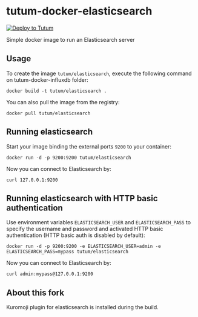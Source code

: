 tutum-docker-elasticsearch
==========================

[![Deploy to Tutum](https://s.tutum.co/deploy-to-tutum.svg)](https://dashboard.tutum.co/stack/deploy/)

Simple docker image to run an Elasticsearch server


Usage
-----

To create the image `tutum/elasticsearch`, execute the following command on tutum-docker-influxdb folder:

    docker build -t tutum/elasticsearch .

You can also pull the image from the registry:

    docker pull tutum/elasticsearch


Running elasticsearch
--------------------------------

Start your image binding the external ports `9200` to your container:

    docker run -d -p 9200:9200 tutum/elasticsearch

Now you can connect to Elasticsearch by:

    curl 127.0.0.1:9200

Running elasticsearch with HTTP basic authentication
----------------------------------------------------

Use environment variables `ELASTICSEARCH_USER` and `ELASTICSEARCH_PASS` to specify the username and password and activated HTTP basic authentication (HTTP basic auth is disabled by default):

    docker run -d -p 9200:9200 -e ELASTICSEARCH_USER=admin -e ELASTICSEARCH_PASS=mypass tutum/elasticsearch

Now you can connect to Elasticsearch by:

    curl admin:mypass@127.0.0.1:9200

About this fork
---------------

Kuromoji plugin for elasticsearch is installed during the build.
